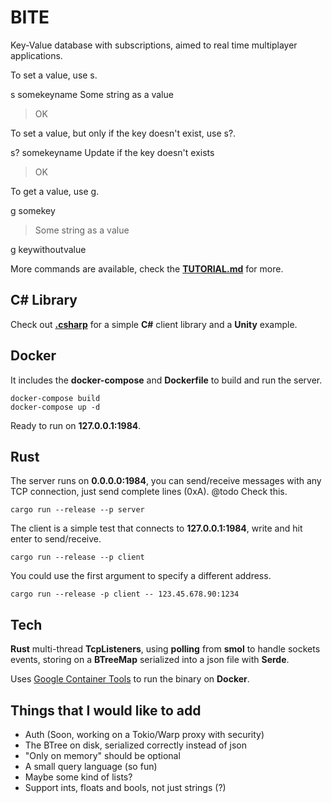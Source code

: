 # BITE

Key-Value database with subscriptions, aimed to real time multiplayer
applications.

To set a value, use s.

s somekeyname Some string as a value

> OK

To set a value, but only if the key doesn't exist, use s?.

s? somekeyname Update if the key doesn't exists

> OK

To get a value, use g.

g somekey

> Some string as a value

g keywithoutvalue

>

More commands are available, check the [**TUTORIAL.md**](TUTORIAL.md) for more.

## C# Library

Check out [**.csharp**](https://github.com/alvivar/bite/tree/master/.csharp) for
a simple **C#** client library and a **Unity** example.

## Docker

It includes the **docker-compose** and **Dockerfile** to build and run the
server.

    docker-compose build
    docker-compose up -d

Ready to run on **127.0.0.1:1984**.

## Rust

The server runs on **0.0.0.0:1984**, you can send/receive messages with any TCP
connection, just send complete lines (0xA). @todo Check this.

    cargo run --release --p server

The client is a simple test that connects to **127.0.0.1:1984**, write and hit
enter to send/receive.

    cargo run --release --p client

You could use the first argument to specify a different address.

    cargo run --release -p client -- 123.45.678.90:1234

## Tech

**Rust** multi-thread **TcpListeners**, using **polling** from **smol** to
handle sockets events, storing on a **BTreeMap** serialized into a json file
with **Serde**.

Uses [Google Container
Tools](https://github.com/GoogleContainerTools/distroless/blob/master/examples/rust/Dockerfile)
to run the binary on **Docker**.

## Things that I would like to add

-   Auth (Soon, working on a Tokio/Warp proxy with security)
-   The BTree on disk, serialized correctly instead of json
-   "Only on memory" should be optional
-   A small query language (so fun)
-   Maybe some kind of lists?
-   Support ints, floats and bools, not just strings (?)
